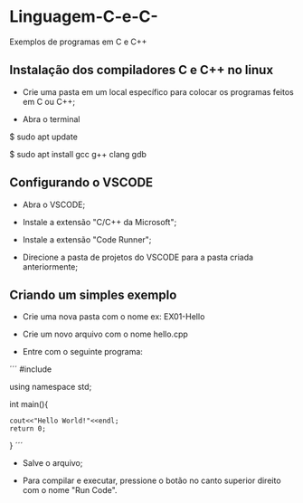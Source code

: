 # Linguagem-C-e-C-
Exemplos de programas em C e C++

## Instalação dos compiladores C e C++ no linux

- Crie uma pasta em um local específico para colocar os programas feitos em C ou C++;

- Abra o terminal

$ sudo apt update

$ sudo apt install gcc g++ clang gdb

## Configurando o VSCODE

- Abra o VSCODE;

- Instale a extensão "C/C++ da Microsoft";

- Instale a extensão "Code Runner";

- Direcione a pasta de projetos do VSCODE para a pasta criada anteriormente;

## Criando um simples exemplo

- Crie uma nova pasta com o nome ex: EX01-Hello

- Crie um novo arquivo com o nome hello.cpp

- Entre com o seguinte programa:
  
´´´
#include <iostream>

using namespace std;

int main(){

    cout<<"Hello World!"<<endl;
    return 0;
}
´´´

- Salve o arquivo;

- Para compilar e executar, pressione o botão no canto superior direito com o nome "Run Code".
